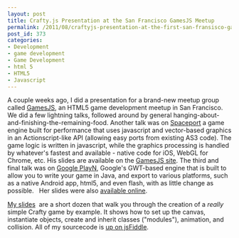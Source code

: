 ```yaml
---
layout: post
title: Crafty.js Presentation at the San Francisco GamesJS Meetup
permalink: /2011/08/craftyjs-presentation-at-the-first-san-fransisco-gamesjs-meetup/index.html
post_id: 373
categories: 
- Development
- game development
- Game Development
- html 5
- HTML5
- Javascript
---
```


A couple weeks ago, I did a presentation for a brand-new meetup group called 
[GamesJS](http://gamesjs.com), an HTML5 game development meetup in San 
Francisco.  We did a few lightning talks, followed around by general 
hanging-about-and-finishing-the-remaining-food. Another talk was on 
[Spaceport](http://sibblingz.com/technology.html) a game engine built for 
performance that uses javascript and vector-based graphics in an 
Actionscript-like API (allowing easy ports from existing AS3 code). The game 
logic is written in javascript, while the graphics processing is handled by 
whatever's fastest and available - native code for iOS, WebGL for Chrome, etc. 
His slides are available on the [GamesJS 
site](http://gamesjs.com/meetups/javascript-and-html5-games-kickoff-meeting). 
The third and final talk was on [Google 
PlayN](http://code.google.com/p/playn/), Google's GWT-based engine that is 
built to allow you to write your game in Java, and export to various platforms, 
such as a native Android app, html5, and even flash, with as little change as 
possible.   Her slides were also [available online](http://goo.gl/qGZMG).  

[My slides](http://gamesjs.com/presentations/craftyjs/slides.html)  are a short 
dozen that walk you through the creation of a _really_ simple Crafty game by 
example. It shows how to set up the canvas, instantiate objects, create and 
inherit classes ("modules"), animation, and collision. All of my sourcecode is 
[up on jsFiddle](http://jsfiddle.net/ajacksified/NJ3Ub/).
